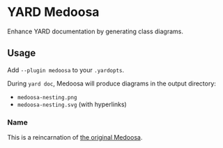# YARD Medoosa

Enhance YARD documentation by generating class diagrams.

## Usage

Add `--plugin medoosa` to your `.yardopts`.

During `yard doc`, Medoosa will produce diagrams in the output directory:

- `medoosa-nesting.png`
- `medoosa-nesting.svg` (with hyperlinks)

### Name

This is a reincarnation
of [the original Medoosa](http://medoosa.sourceforge.net/).
